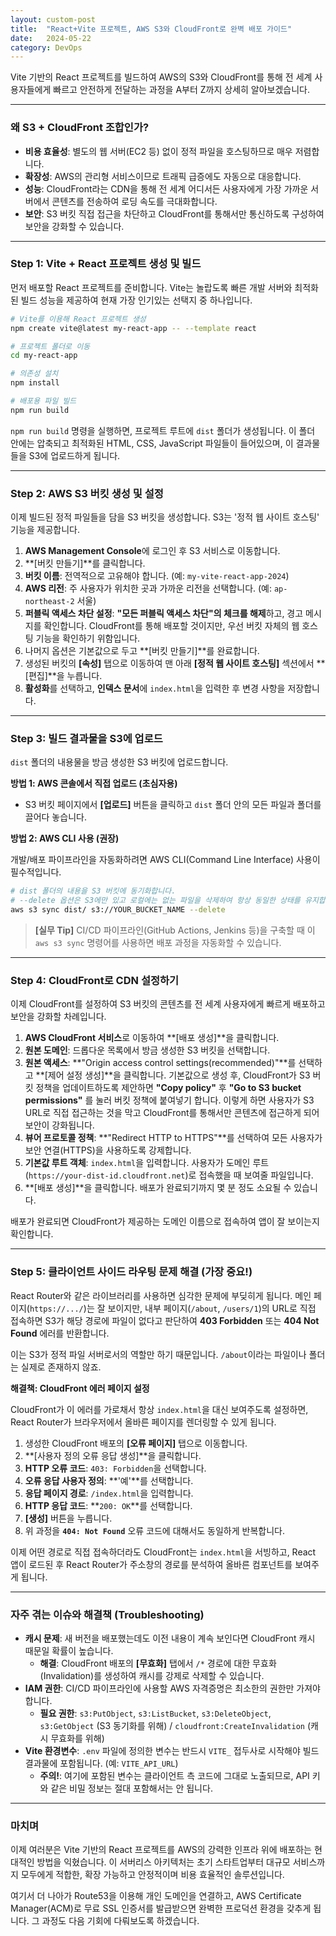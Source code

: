 ```yaml
---
layout: custom-post
title:  "React+Vite 프로젝트, AWS S3와 CloudFront로 완벽 배포 가이드"
date:   2024-05-22
category: DevOps
---
```


Vite 기반의 React 프로젝트를 빌드하여 AWS의 S3와 CloudFront를 통해 전 세계 사용자들에게 빠르고 안전하게 전달하는 과정을 A부터 Z까지 상세히 알아보겠습니다.

---

### 왜 S3 + CloudFront 조합인가?

- **비용 효율성**: 별도의 웹 서버(EC2 등) 없이 정적 파일을 호스팅하므로 매우 저렴합니다.
- **확장성**: AWS의 관리형 서비스이므로 트래픽 급증에도 자동으로 대응합니다.
- **성능**: CloudFront라는 CDN을 통해 전 세계 어디서든 사용자에게 가장 가까운 서버에서 콘텐츠를 전송하여 로딩 속도를 극대화합니다.
- **보안**: S3 버킷 직접 접근을 차단하고 CloudFront를 통해서만 통신하도록 구성하여 보안을 강화할 수 있습니다.

---

### Step 1: Vite + React 프로젝트 생성 및 빌드

먼저 배포할 React 프로젝트를 준비합니다. Vite는 놀랍도록 빠른 개발 서버와 최적화된 빌드 성능을 제공하여 현재 가장 인기있는 선택지 중 하나입니다.

```bash
# Vite를 이용해 React 프로젝트 생성
npm create vite@latest my-react-app -- --template react

# 프로젝트 폴더로 이동
cd my-react-app

# 의존성 설치
npm install

# 배포용 파일 빌드
npm run build
```

`npm run build` 명령을 실행하면, 프로젝트 루트에 `dist` 폴더가 생성됩니다. 이 폴더 안에는 압축되고 최적화된 HTML, CSS, JavaScript 파일들이 들어있으며, 이 결과물들을 S3에 업로드하게 됩니다.

---

### Step 2: AWS S3 버킷 생성 및 설정

이제 빌드된 정적 파일들을 담을 S3 버킷을 생성합니다. S3는 '정적 웹 사이트 호스팅' 기능을 제공합니다.

1.  **AWS Management Console**에 로그인 후 S3 서비스로 이동합니다.
2.  **[버킷 만들기]**를 클릭합니다.
3.  **버킷 이름**: 전역적으로 고유해야 합니다. (예: `my-vite-react-app-2024`)
4.  **AWS 리전**: 주 사용자가 위치한 곳과 가까운 리전을 선택합니다. (예: `ap-northeast-2` 서울)
5.  **퍼블릭 액세스 차단 설정**: **"모든 퍼블릭 액세스 차단"의 체크를 해제**하고, 경고 메시지를 확인합니다. CloudFront를 통해 배포할 것이지만, 우선 버킷 자체의 웹 호스팅 기능을 확인하기 위함입니다.
6.  나머지 옵션은 기본값으로 두고 **[버킷 만들기]**를 완료합니다.
7.  생성된 버킷의 **[속성]** 탭으로 이동하여 맨 아래 **[정적 웹 사이트 호스팅]** 섹션에서 **[편집]**을 누릅니다.
8.  **활성화**를 선택하고, **인덱스 문서**에 `index.html`을 입력한 후 변경 사항을 저장합니다.

---

### Step 3: 빌드 결과물을 S3에 업로드

`dist` 폴더의 내용물을 방금 생성한 S3 버킷에 업로드합니다.

**방법 1: AWS 콘솔에서 직접 업로드 (초심자용)**

- S3 버킷 페이지에서 **[업로드]** 버튼을 클릭하고 `dist` 폴더 안의 모든 파일과 폴더를 끌어다 놓습니다.

**방법 2: AWS CLI 사용 (권장)**

개발/배포 파이프라인을 자동화하려면 AWS CLI(Command Line Interface) 사용이 필수적입니다.

```bash
# dist 폴더의 내용을 S3 버킷에 동기화합니다.
# --delete 옵션은 S3에만 있고 로컬에는 없는 파일을 삭제하여 항상 동일한 상태를 유지합니다.
aws s3 sync dist/ s3://YOUR_BUCKET_NAME --delete
```

> **[실무 Tip]** CI/CD 파이프라인(GitHub Actions, Jenkins 등)을 구축할 때 이 `aws s3 sync` 명령어를 사용하면 배포 과정을 자동화할 수 있습니다.

---

### Step 4: CloudFront로 CDN 설정하기

이제 CloudFront를 설정하여 S3 버킷의 콘텐츠를 전 세계 사용자에게 빠르게 배포하고 보안을 강화할 차례입니다.

1.  **AWS CloudFront 서비스**로 이동하여 **[배포 생성]**을 클릭합니다.
2.  **원본 도메인**: 드롭다운 목록에서 방금 생성한 S3 버킷을 선택합니다.
3.  **원본 액세스**: **"Origin access control settings(recommended)"**를 선택하고 **[제어 설정 생성]**을 클릭합니다. 기본값으로 생성 후, CloudFront가 S3 버킷 정책을 업데이트하도록 제안하면 **"Copy policy"** 후 **"Go to S3 bucket permissions"** 를 눌러 버킷 정책에 붙여넣기 합니다. 이렇게 하면 사용자가 S3 URL로 직접 접근하는 것을 막고 CloudFront를 통해서만 콘텐츠에 접근하게 되어 보안이 강화됩니다.
4.  **뷰어 프로토콜 정책**: **"Redirect HTTP to HTTPS"**를 선택하여 모든 사용자가 보안 연결(HTTPS)을 사용하도록 강제합니다.
5.  **기본값 루트 객체**: `index.html`을 입력합니다. 사용자가 도메인 루트(`https://your-dist-id.cloudfront.net`)로 접속했을 때 보여줄 파일입니다.
6.  **[배포 생성]**을 클릭합니다. 배포가 완료되기까지 몇 분 정도 소요될 수 있습니다.

배포가 완료되면 CloudFront가 제공하는 도메인 이름으로 접속하여 앱이 잘 보이는지 확인합니다.

---

### Step 5: 클라이언트 사이드 라우팅 문제 해결 (가장 중요!)

React Router와 같은 라이브러리를 사용하면 심각한 문제에 부딪히게 됩니다. 메인 페이지(`https://.../`)는 잘 보이지만, 내부 페이지(`/about`, `/users/1`)의 URL로 직접 접속하면 S3가 해당 경로에 파일이 없다고 판단하여 **403 Forbidden** 또는 **404 Not Found** 에러를 반환합니다.

이는 S3가 정적 파일 서버로서의 역할만 하기 때문입니다. `/about`이라는 파일이나 폴더는 실제로 존재하지 않죠.

**해결책: CloudFront 에러 페이지 설정**

CloudFront가 이 에러를 가로채서 항상 `index.html`을 대신 보여주도록 설정하면, React Router가 브라우저에서 올바른 페이지를 렌더링할 수 있게 됩니다.

1.  생성한 CloudFront 배포의 **[오류 페이지]** 탭으로 이동합니다.
2.  **[사용자 정의 오류 응답 생성]**을 클릭합니다.
3.  **HTTP 오류 코드**: `403: Forbidden`을 선택합니다.
4.  **오류 응답 사용자 정의**: **'예'**를 선택합니다.
5.  **응답 페이지 경로**: `/index.html`을 입력합니다.
6.  **HTTP 응답 코드**: **`200: OK`**를 선택합니다.
7.  **[생성]** 버튼을 누릅니다.
8.  위 과정을 **`404: Not Found`** 오류 코드에 대해서도 동일하게 반복합니다.

이제 어떤 경로로 직접 접속하더라도 CloudFront는 `index.html`을 서빙하고, React 앱이 로드된 후 React Router가 주소창의 경로를 분석하여 올바른 컴포넌트를 보여주게 됩니다.

---

### 자주 겪는 이슈와 해결책 (Troubleshooting)

-   **캐시 문제**: 새 버전을 배포했는데도 이전 내용이 계속 보인다면 CloudFront 캐시 때문일 확률이 높습니다.
    -   **해결**: CloudFront 배포의 **[무효화]** 탭에서 `/*` 경로에 대한 무효화(Invalidation)를 생성하여 캐시를 강제로 삭제할 수 있습니다.
-   **IAM 권한**: CI/CD 파이프라인에 사용할 AWS 자격증명은 최소한의 권한만 가져야 합니다.
    -   **필요 권한**: `s3:PutObject`, `s3:ListBucket`, `s3:DeleteObject`, `s3:GetObject` (S3 동기화를 위해) / `cloudfront:CreateInvalidation` (캐시 무효화를 위해)
-   **Vite 환경변수**: `.env` 파일에 정의한 변수는 반드시 `VITE_` 접두사로 시작해야 빌드 결과물에 포함됩니다. (예: `VITE_API_URL`)
    -   **주의!**: 여기에 포함된 변수는 클라이언트 측 코드에 그대로 노출되므로, API 키와 같은 비밀 정보는 절대 포함해서는 안 됩니다.

---

### 마치며

이제 여러분은 Vite 기반의 React 프로젝트를 AWS의 강력한 인프라 위에 배포하는 현대적인 방법을 익혔습니다. 이 서버리스 아키텍처는 초기 스타트업부터 대규모 서비스까지 모두에게 적합한, 확장 가능하고 안정적이며 비용 효율적인 솔루션입니다.

여기서 더 나아가 Route53을 이용해 개인 도메인을 연결하고, AWS Certificate Manager(ACM)로 무료 SSL 인증서를 발급받으면 완벽한 프로덕션 환경을 갖추게 됩니다. 그 과정도 다음 기회에 다뤄보도록 하겠습니다. 